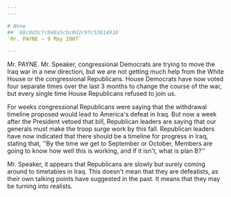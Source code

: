 ```yaml
---
---

# None
## `68c0d3c7c048a5cbc0d2c9fc53014910`
`Mr. PAYNE — 9 May 2007`

---
```



Mr. PAYNE. Mr. Speaker, congressional Democrats are trying to move 
the Iraq war in a new direction, but we are not getting much help from 
the White House or the congressional Republicans. House Democrats have 
now voted four separate times over the last 3 months to change the 
course of the war, but every single time House Republicans refused to 
join us.

For weeks congressional Republicans were saying that the withdrawal 
timeline proposed would lead to America's defeat in Iraq. But now a 
week after the President vetoed that bill, Republican leaders are 
saying that our generals must make the troop surge work by this fall. 
Republican leaders have now indicated that there should be a timeline 
for progress in Iraq, stating that, ''By the time we get to September 
or October, Members are going to know how well this is working, and if 
it isn't, what is plan B?''

Mr. Speaker, it appears that Republicans are slowly but surely coming 
around to timetables in Iraq. This doesn't mean that they are 
defeatists, as their own talking points have suggested in the past. It 
means that they may be turning into realists.
